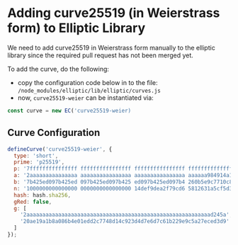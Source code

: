 # Adding curve25519 (in Weierstrass form) to Elliptic Library
We need to add curve25519 in Weierstrass form manually to the elliptic library since the required pull request has not been merged yet.

To add the curve, do the following:
- copy the configuration code below in to the file: `/node_modules/elliptic/lib/elliptic/curves.js`
- now, `curve25519-weier` can be instantiated via:
```javascript
const curve = new EC('curve25519-weier)
```

## Curve Configuration

```javascript
defineCurve('curve25519-weier', {
  type: 'short',
  prime: 'p25519',
  p: '7fffffffffffffff ffffffffffffffff ffffffffffffffff ffffffffffffffed',
  a: '2aaaaaaaaaaaaaaa aaaaaaaaaaaaaaaa aaaaaaaaaaaaaaaa aaaaaa984914a144',
  b: '7b425ed097b425ed 097b425ed097b425 ed097b425ed097b4 260b5e9c7710c864',
  n: '1000000000000000 0000000000000000 14def9dea2f79cd6 5812631a5cf5d3ed',
  hash: hash.sha256,
  gRed: false,
  g: [
    '2aaaaaaaaaaaaaaaaaaaaaaaaaaaaaaaaaaaaaaaaaaaaaaaaaaaaaaaaaad245a',
    '20ae19a1b8a086b4e01edd2c7748d14c923d4d7e6d7c61b229e9c5a27eced3d9'
  ]
});
```